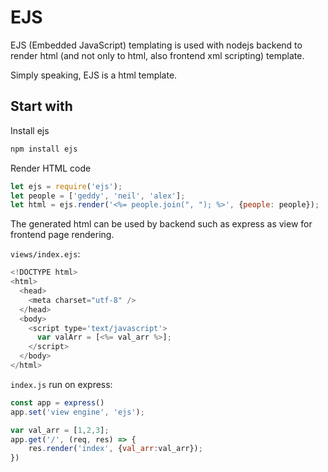 # EJS

EJS (Embedded JavaScript) templating is used with nodejs backend to render html (and not only to html, also frontend xml scripting) template.

Simply speaking, EJS is a html template.

## Start with

Install ejs
```bash
npm install ejs
```

Render HTML code
```js
let ejs = require('ejs');
let people = ['geddy', 'neil', 'alex'];
let html = ejs.render('<%= people.join(", "); %>', {people: people});
```

The generated html can be used by backend such as express as view for frontend page rendering.

`views/index.ejs`:
```js
<!DOCTYPE html>
<html>
  <head>
    <meta charset="utf-8" />
  </head>
  <body>
    <script type='text/javascript'>
      var valArr = [<%= val_arr %>];
    </script>
  </body>
</html>
```

`index.js` run on express:
```js
const app = express()
app.set('view engine', 'ejs');

var val_arr = [1,2,3];
app.get('/', (req, res) => {
    res.render('index', {val_arr:val_arr});
})
```